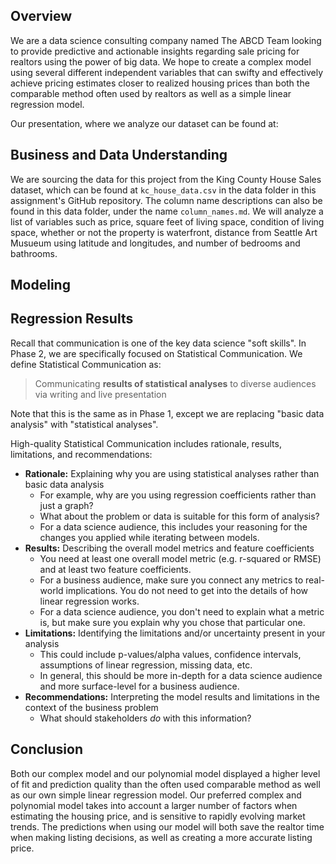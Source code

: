 ##  Overview
We are a data science consulting company named The ABCD Team looking to provide predictive and actionable insights regarding sale pricing for realtors using the power of big data. We hope to create a complex model using several different independent variables that can swifty and effectively achieve pricing estimates closer to realized housing prices than both the comparable method often used by realtors as well as a simple linear regression model. 

Our presentation, where we analyze our dataset can be found at: 

## Business and Data Understanding 

We are sourcing the data for this project from the King County House Sales dataset, which can be found at `kc_house_data.csv` in the data folder in this assignment's GitHub repository. The column name descriptions can also be found in this data folder, under the name `column_names.md`. We will analyze a list of variables such as price, square feet of living space, condition of living space, whether or not the property is waterfront, distance from Seattle Art Musueum using latitude and longitudes, and number of bedrooms and bathrooms. 





## Modeling






## Regression Results

Recall that communication is one of the key data science "soft skills". In Phase 2, we are specifically focused on Statistical Communication. We define Statistical Communication as:

> Communicating **results of statistical analyses** to diverse audiences via writing and live presentation

Note that this is the same as in Phase 1, except we are replacing "basic data analysis" with "statistical analyses".

High-quality Statistical Communication includes rationale, results, limitations, and recommendations:

* **Rationale:** Explaining why you are using statistical analyses rather than basic data analysis
  * For example, why are you using regression coefficients rather than just a graph?
  * What about the problem or data is suitable for this form of analysis?
  * For a data science audience, this includes your reasoning for the changes you applied while iterating between models.
* **Results:** Describing the overall model metrics and feature coefficients
  * You need at least one overall model metric (e.g. r-squared or RMSE) and at least two feature coefficients.
  * For a business audience, make sure you connect any metrics to real-world implications. You do not need to get into the details of how linear regression works.
  * For a data science audience, you don't need to explain what a metric is, but make sure you explain why you chose that particular one.
* **Limitations:** Identifying the limitations and/or uncertainty present in your analysis
  * This could include p-values/alpha values, confidence intervals, assumptions of linear regression, missing data, etc.
  * In general, this should be more in-depth for a data science audience and more surface-level for a business audience.
* **Recommendations:** Interpreting the model results and limitations in the context of the business problem
  * What should stakeholders _do_ with this information?


## Conclusion

Both our complex model and our polynomial model displayed a higher level of fit and prediction quality than the often used comparable method as well as our own simple linear regression model. Our preferred complex and polynomial model takes into account a larger number of factors when estimating the housing price, and is sensitive to rapidly evolving market trends. The predictions when using our model will both save the realtor time when making listing decisions, as well as creating a more accurate listing price. 
